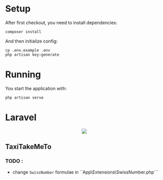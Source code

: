 # Setup

After first checkout, you need to install dependencies:

```
composer install
```

And then initialize config:

```
cp .env.example .env
php artisan key:generate
```

# Running

You start the application with:

```
php artisan serve
```

# Laravel

<p align="center"><img src="https://laravel.com/assets/img/components/logo-laravel.svg"></p>


## TaxiTakeMeTo


### TODO : 
- change ```SwissNumber``` formulae in ``App\Extensions\SwissNumber.php```

